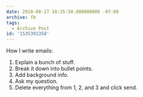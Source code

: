 ```yaml
---
date: 2018-08-27 10:35:58.000000000 -07:00
archive: fb
tags: 
  - Archive Post
id: '1535391358'
---
```


How I write emails:

1. Explain a bunch of stuff.
2. Break it down into bullet points.
3. Add background info.
4. Ask my question.
5. Delete everything from 1, 2, and 3 and click send.
